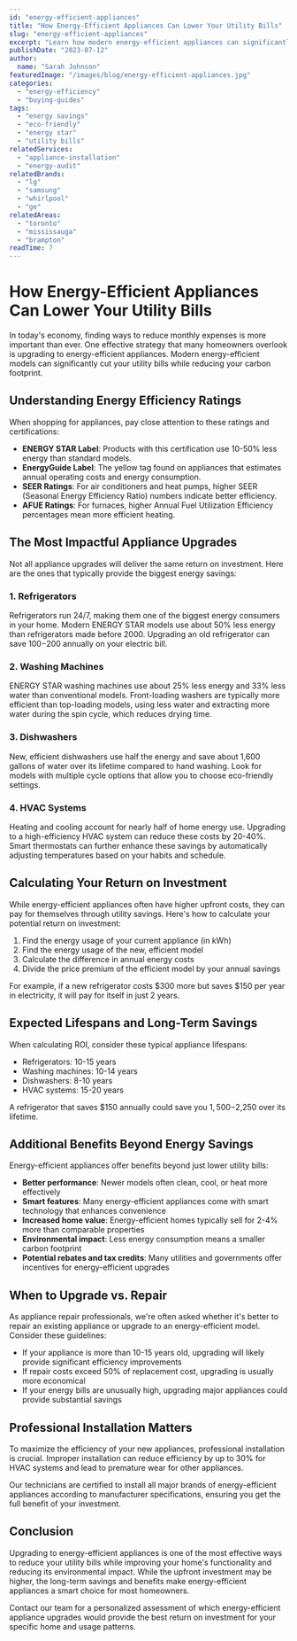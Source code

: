 ```yaml
---
id: "energy-efficient-appliances"
title: "How Energy-Efficient Appliances Can Lower Your Utility Bills"
slug: "energy-efficient-appliances"
excerpt: "Learn how modern energy-efficient appliances can significantly reduce your monthly utility costs while helping the environment."
publishDate: "2023-07-12"
author:
  name: "Sarah Johnson"
featuredImage: "/images/blog/energy-efficient-appliances.jpg"
categories:
  - "energy-efficiency"
  - "buying-guides"
tags:
  - "energy savings"
  - "eco-friendly"
  - "energy star"
  - "utility bills"
relatedServices:
  - "appliance-installation"
  - "energy-audit"
relatedBrands:
  - "lg"
  - "samsung"
  - "whirlpool"
  - "ge"
relatedAreas:
  - "toronto"
  - "mississauga"
  - "brampton"
readTime: 7
---
```


# How Energy-Efficient Appliances Can Lower Your Utility Bills

In today's economy, finding ways to reduce monthly expenses is more important than ever. One effective strategy that many homeowners overlook is upgrading to energy-efficient appliances. Modern energy-efficient models can significantly cut your utility bills while reducing your carbon footprint.

## Understanding Energy Efficiency Ratings

When shopping for appliances, pay close attention to these ratings and certifications:

- **ENERGY STAR Label**: Products with this certification use 10-50% less energy than standard models.
- **EnergyGuide Label**: The yellow tag found on appliances that estimates annual operating costs and energy consumption.
- **SEER Ratings**: For air conditioners and heat pumps, higher SEER (Seasonal Energy Efficiency Ratio) numbers indicate better efficiency.
- **AFUE Ratings**: For furnaces, higher Annual Fuel Utilization Efficiency percentages mean more efficient heating.

## The Most Impactful Appliance Upgrades

Not all appliance upgrades will deliver the same return on investment. Here are the ones that typically provide the biggest energy savings:

### 1. Refrigerators
Refrigerators run 24/7, making them one of the biggest energy consumers in your home. Modern ENERGY STAR models use about 50% less energy than refrigerators made before 2000. Upgrading an old refrigerator can save $100-$200 annually on your electric bill.

### 2. Washing Machines
ENERGY STAR washing machines use about 25% less energy and 33% less water than conventional models. Front-loading washers are typically more efficient than top-loading models, using less water and extracting more water during the spin cycle, which reduces drying time.

### 3. Dishwashers
New, efficient dishwashers use half the energy and save about 1,600 gallons of water over its lifetime compared to hand washing. Look for models with multiple cycle options that allow you to choose eco-friendly settings.

### 4. HVAC Systems
Heating and cooling account for nearly half of home energy use. Upgrading to a high-efficiency HVAC system can reduce these costs by 20-40%. Smart thermostats can further enhance these savings by automatically adjusting temperatures based on your habits and schedule.

## Calculating Your Return on Investment

While energy-efficient appliances often have higher upfront costs, they can pay for themselves through utility savings. Here's how to calculate your potential return on investment:

1. Find the energy usage of your current appliance (in kWh)
2. Find the energy usage of the new, efficient model
3. Calculate the difference in annual energy costs
4. Divide the price premium of the efficient model by your annual savings

For example, if a new refrigerator costs $300 more but saves $150 per year in electricity, it will pay for itself in just 2 years.

## Expected Lifespans and Long-Term Savings

When calculating ROI, consider these typical appliance lifespans:

- Refrigerators: 10-15 years
- Washing machines: 10-14 years
- Dishwashers: 8-10 years
- HVAC systems: 15-20 years

A refrigerator that saves $150 annually could save you $1,500-$2,250 over its lifetime.

## Additional Benefits Beyond Energy Savings

Energy-efficient appliances offer benefits beyond just lower utility bills:

- **Better performance**: Newer models often clean, cool, or heat more effectively
- **Smart features**: Many energy-efficient appliances come with smart technology that enhances convenience
- **Increased home value**: Energy-efficient homes typically sell for 2-4% more than comparable properties
- **Environmental impact**: Less energy consumption means a smaller carbon footprint
- **Potential rebates and tax credits**: Many utilities and governments offer incentives for energy-efficient upgrades

## When to Upgrade vs. Repair

As appliance repair professionals, we're often asked whether it's better to repair an existing appliance or upgrade to an energy-efficient model. Consider these guidelines:

- If your appliance is more than 10-15 years old, upgrading will likely provide significant efficiency improvements
- If repair costs exceed 50% of replacement cost, upgrading is usually more economical
- If your energy bills are unusually high, upgrading major appliances could provide substantial savings

## Professional Installation Matters

To maximize the efficiency of your new appliances, professional installation is crucial. Improper installation can reduce efficiency by up to 30% for HVAC systems and lead to premature wear for other appliances.

Our technicians are certified to install all major brands of energy-efficient appliances according to manufacturer specifications, ensuring you get the full benefit of your investment.

## Conclusion

Upgrading to energy-efficient appliances is one of the most effective ways to reduce your utility bills while improving your home's functionality and reducing its environmental impact. While the upfront investment may be higher, the long-term savings and benefits make energy-efficient appliances a smart choice for most homeowners.

Contact our team for a personalized assessment of which energy-efficient appliance upgrades would provide the best return on investment for your specific home and usage patterns.